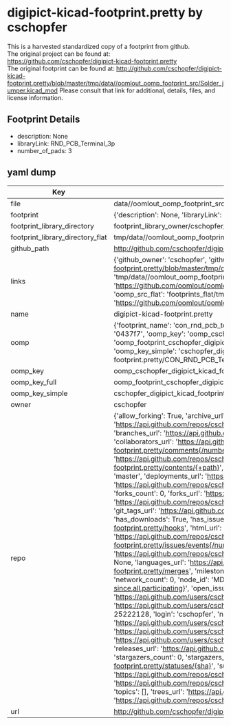 # digipict-kicad-footprint.pretty by cschopfer  
This is a harvested standardized copy of a footprint from github.  
The original project can be found at:  
https://github.com/cschopfer/digipict-kicad-footprint.pretty  
The original footprint can be found at:
http://github.com/cschopfer/digipict-kicad-footprint.pretty/blob/master/tmp/data//oomlout_oomp_footprint_src/Solder_jumper.kicad_mod
Please consult that link for additional, details, files, and license information.  
## Footprint Details
* description: None  
* libraryLink: RND_PCB_Terminal_3p  
* number_of_pads: 3  
## yaml dump  
| Key | Value |  
| --- | --- |  
| file | data//oomlout_oomp_footprint_src/digipict-kicad-footprint.pretty/CON_RND_PCB_Terminal_5.08_3p.kicad_mod |  
| footprint | {'description': None, 'libraryLink': 'RND_PCB_Terminal_3p', 'number_of_pads': 3} |  
| footprint_library_directory | footprint_library_owner/cschopfer_digipict-kicad-footprint.pretty |  
| footprint_library_directory_flat | tmp/data//oomlout_oomp_footprint_src/footprints_flat/cschopfer_digipict_kicad_footprint_con_rnd_pcb_terminal_5_08_3p/working |  
| github_path | http://github.com/cschopfer/digipict-kicad-footprint.pretty/blob/master/tmp/data//oomlout_oomp_footprint_src/CON_RND_PCB_Terminal_5.08_3p.kicad_mod |  
| links | {'github_owner': 'cschopfer', 'github_repo_name': 'digipict-kicad-footprint.pretty', 'github_src': 'http://github.com/cschopfer/digipict-kicad-footprint.pretty/blob/master/tmp/data//oomlout_oomp_footprint_src/Solder_jumper.kicad_mod', 'github_src_repo': 'https://github.com/cschopfer/digipict-kicad-footprint.pretty', 'oomp_bot': 'tmp/data//oomlout_oomp_footprint_src/footprints/cschopfer_digipict_kicad_footprint_con_rnd_pcb_terminal_5_08_3p/working', 'oomp_bot_github': 'https://github.com/oomlout/oomlout_oomp_footprint_bot/tree/main/tmp/data//oomlout_oomp_footprint_src/footprints/cschopfer_digipict_kicad_footprint_con_rnd_pcb_terminal_5_08_3p/working', 'oomp_src_flat': 'footprints_flat/tmp/data//oomlout_oomp_footprint_src/footprints_flat/cschopfer_digipict_kicad_footprint_con_rnd_pcb_terminal_5_08_3p/working', 'oomp_src_flat_github': 'https://github.com/oomlout/oomlout_oomp_footprint_src/tree/main/tmp/data//oomlout_oomp_footprint_src/footprints_flat/cschopfer_digipict_kicad_footprint_con_rnd_pcb_terminal_5_08_3p/working'} |  
| name | digipict-kicad-footprint.pretty |  
| oomp | {'footprint_name': 'con_rnd_pcb_terminal_5_08_3p', 'library_name': 'digipict_kicad_footprint', 'md5': '0437f7577b9f7a27e8345a86f84f3e78', 'md5_10': '0437f7577b', 'md5_5': '0437f', 'md5_6': '0437f7', 'oomp_key': 'oomp_cschopfer_digipict_kicad_footprint_con_rnd_pcb_terminal_5_08_3p', 'oomp_key_extra': 'oomp_footprint_cschopfer_digipict_kicad_footprint_con_rnd_pcb_terminal_5_08_3p', 'oomp_key_full': 'oomp_footprint_cschopfer_digipict_kicad_footprint_con_rnd_pcb_terminal_5_08_3p_0437f7', 'oomp_key_simple': 'cschopfer_digipict_kicad_footprint_con_rnd_pcb_terminal_5_08_3p', 'original_filename': 'data//oomlout_oomp_footprint_src/digipict-kicad-footprint.pretty/CON_RND_PCB_Terminal_5.08_3p.kicad_mod', 'owner_name': 'cschopfer'} |  
| oomp_key | oomp_cschopfer_digipict_kicad_footprint_con_rnd_pcb_terminal_5_08_3p |  
| oomp_key_full | oomp_footprint_cschopfer_digipict_kicad_footprint_con_rnd_pcb_terminal_5_08_3p |  
| oomp_key_simple | cschopfer_digipict_kicad_footprint_con_rnd_pcb_terminal_5_08_3p |  
| owner | cschopfer |  
| repo | {'allow_forking': True, 'archive_url': 'https://api.github.com/repos/cschopfer/digipict-kicad-footprint.pretty/{archive_format}{/ref}', 'archived': False, 'assignees_url': 'https://api.github.com/repos/cschopfer/digipict-kicad-footprint.pretty/assignees{/user}', 'blobs_url': 'https://api.github.com/repos/cschopfer/digipict-kicad-footprint.pretty/git/blobs{/sha}', 'branches_url': 'https://api.github.com/repos/cschopfer/digipict-kicad-footprint.pretty/branches{/branch}', 'clone_url': 'https://github.com/cschopfer/digipict-kicad-footprint.pretty.git', 'collaborators_url': 'https://api.github.com/repos/cschopfer/digipict-kicad-footprint.pretty/collaborators{/collaborator}', 'comments_url': 'https://api.github.com/repos/cschopfer/digipict-kicad-footprint.pretty/comments{/number}', 'commits_url': 'https://api.github.com/repos/cschopfer/digipict-kicad-footprint.pretty/commits{/sha}', 'compare_url': 'https://api.github.com/repos/cschopfer/digipict-kicad-footprint.pretty/compare/{base}...{head}', 'contents_url': 'https://api.github.com/repos/cschopfer/digipict-kicad-footprint.pretty/contents/{+path}', 'contributors_url': 'https://api.github.com/repos/cschopfer/digipict-kicad-footprint.pretty/contributors', 'created_at': '2017-03-15T21:44:48Z', 'default_branch': 'master', 'deployments_url': 'https://api.github.com/repos/cschopfer/digipict-kicad-footprint.pretty/deployments', 'description': None, 'disabled': False, 'downloads_url': 'https://api.github.com/repos/cschopfer/digipict-kicad-footprint.pretty/downloads', 'events_url': 'https://api.github.com/repos/cschopfer/digipict-kicad-footprint.pretty/events', 'fork': False, 'forks': 0, 'forks_count': 0, 'forks_url': 'https://api.github.com/repos/cschopfer/digipict-kicad-footprint.pretty/forks', 'full_name': 'cschopfer/digipict-kicad-footprint.pretty', 'git_commits_url': 'https://api.github.com/repos/cschopfer/digipict-kicad-footprint.pretty/git/commits{/sha}', 'git_refs_url': 'https://api.github.com/repos/cschopfer/digipict-kicad-footprint.pretty/git/refs{/sha}', 'git_tags_url': 'https://api.github.com/repos/cschopfer/digipict-kicad-footprint.pretty/git/tags{/sha}', 'git_url': 'git://github.com/cschopfer/digipict-kicad-footprint.pretty.git', 'has_discussions': False, 'has_downloads': True, 'has_issues': True, 'has_pages': False, 'has_projects': True, 'has_wiki': True, 'homepage': None, 'hooks_url': 'https://api.github.com/repos/cschopfer/digipict-kicad-footprint.pretty/hooks', 'html_url': 'https://github.com/cschopfer/digipict-kicad-footprint.pretty', 'id': 85123825, 'is_template': False, 'issue_comment_url': 'https://api.github.com/repos/cschopfer/digipict-kicad-footprint.pretty/issues/comments{/number}', 'issue_events_url': 'https://api.github.com/repos/cschopfer/digipict-kicad-footprint.pretty/issues/events{/number}', 'issues_url': 'https://api.github.com/repos/cschopfer/digipict-kicad-footprint.pretty/issues{/number}', 'keys_url': 'https://api.github.com/repos/cschopfer/digipict-kicad-footprint.pretty/keys{/key_id}', 'labels_url': 'https://api.github.com/repos/cschopfer/digipict-kicad-footprint.pretty/labels{/name}', 'language': None, 'languages_url': 'https://api.github.com/repos/cschopfer/digipict-kicad-footprint.pretty/languages', 'license': None, 'merges_url': 'https://api.github.com/repos/cschopfer/digipict-kicad-footprint.pretty/merges', 'milestones_url': 'https://api.github.com/repos/cschopfer/digipict-kicad-footprint.pretty/milestones{/number}', 'mirror_url': None, 'name': 'digipict-kicad-footprint.pretty', 'network_count': 0, 'node_id': 'MDEwOlJlcG9zaXRvcnk4NTEyMzgyNQ==', 'notifications_url': 'https://api.github.com/repos/cschopfer/digipict-kicad-footprint.pretty/notifications{?since,all,participating}', 'open_issues': 0, 'open_issues_count': 0, 'owner': {'avatar_url': 'https://avatars.githubusercontent.com/u/25222128?v=4', 'events_url': 'https://api.github.com/users/cschopfer/events{/privacy}', 'followers_url': 'https://api.github.com/users/cschopfer/followers', 'following_url': 'https://api.github.com/users/cschopfer/following{/other_user}', 'gists_url': 'https://api.github.com/users/cschopfer/gists{/gist_id}', 'gravatar_id': '', 'html_url': 'https://github.com/cschopfer', 'id': 25222128, 'login': 'cschopfer', 'node_id': 'MDQ6VXNlcjI1MjIyMTI4', 'organizations_url': 'https://api.github.com/users/cschopfer/orgs', 'received_events_url': 'https://api.github.com/users/cschopfer/received_events', 'repos_url': 'https://api.github.com/users/cschopfer/repos', 'site_admin': False, 'starred_url': 'https://api.github.com/users/cschopfer/starred{/owner}{/repo}', 'subscriptions_url': 'https://api.github.com/users/cschopfer/subscriptions', 'type': 'User', 'url': 'https://api.github.com/users/cschopfer'}, 'private': False, 'pulls_url': 'https://api.github.com/repos/cschopfer/digipict-kicad-footprint.pretty/pulls{/number}', 'pushed_at': '2017-03-16T06:35:16Z', 'releases_url': 'https://api.github.com/repos/cschopfer/digipict-kicad-footprint.pretty/releases{/id}', 'size': 3, 'ssh_url': 'git@github.com:cschopfer/digipict-kicad-footprint.pretty.git', 'stargazers_count': 0, 'stargazers_url': 'https://api.github.com/repos/cschopfer/digipict-kicad-footprint.pretty/stargazers', 'statuses_url': 'https://api.github.com/repos/cschopfer/digipict-kicad-footprint.pretty/statuses/{sha}', 'subscribers_count': 0, 'subscribers_url': 'https://api.github.com/repos/cschopfer/digipict-kicad-footprint.pretty/subscribers', 'subscription_url': 'https://api.github.com/repos/cschopfer/digipict-kicad-footprint.pretty/subscription', 'svn_url': 'https://github.com/cschopfer/digipict-kicad-footprint.pretty', 'tags_url': 'https://api.github.com/repos/cschopfer/digipict-kicad-footprint.pretty/tags', 'teams_url': 'https://api.github.com/repos/cschopfer/digipict-kicad-footprint.pretty/teams', 'temp_clone_token': None, 'topics': [], 'trees_url': 'https://api.github.com/repos/cschopfer/digipict-kicad-footprint.pretty/git/trees{/sha}', 'updated_at': '2017-03-15T21:44:48Z', 'url': 'https://api.github.com/repos/cschopfer/digipict-kicad-footprint.pretty', 'visibility': 'public', 'watchers': 0, 'watchers_count': 0, 'web_commit_signoff_required': False} |  
| url | http://github.com/cschopfer/digipict-kicad-footprint.pretty |  

